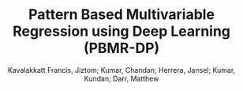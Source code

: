 ---
paperId: 14
author: Kavalakkatt Francis, Jiztom; Kumar, Chandan; Herrera, Jansel; Kumar, Kundan; Darr, Matthew 
publicationauthor: Kavalakkatt Francis, J. et al.
title: Pattern Based Multivariable Regression using Deep Learning (PBMR-DP)
pdf: 14_camera_ready.pdf
poster: 14_poster.png
pitch:
type: Poster
topic: pattern recognition
category: Extended Abstract
link: https://research.latinxinai.org/papers/cvpr/2022/pdf/14_camera_ready.pdf
conference: cvpr
year: 2022
tags: cvpr-2022-ea
location: Virtual
---